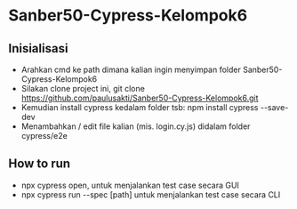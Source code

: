 # Sanber50-Cypress-Kelompok6

## Inisialisasi
* Arahkan cmd ke path dimana kalian ingin menyimpan folder Sanber50-Cypress-Kelompok6
* Silakan clone project ini, git clone https://github.com/paulusakti/Sanber50-Cypress-Kelompok6.git 
* Kemudian install cypress kedalam folder tsb: npm install cypress --save-dev
* Menambahkan / edit file kalian (mis. login.cy.js) didalam folder cypress/e2e

## How to run
* npx cypress open, untuk menjalankan test case secara GUI
* npx cypress run --spec [path] untuk menjalankan test case secara CLI